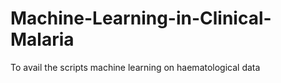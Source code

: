 # Machine-Learning-in-Clinical-Malaria
To avail the scripts machine learning on haematological data

